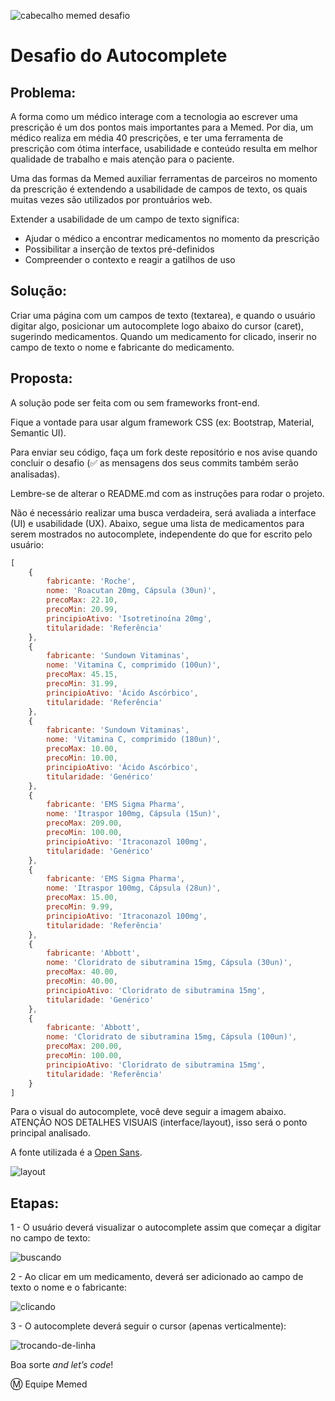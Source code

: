 ![cabecalho memed desafio](https://user-images.githubusercontent.com/2197005/28128758-3b0a0626-6707-11e7-9583-dac319c8b45b.png)

# Desafio do Autocomplete

## Problema:

A forma como um médico interage com a tecnologia ao escrever uma prescrição é um dos pontos mais importantes para a Memed. Por dia, um médico realiza em média 40 prescrições, e ter uma ferramenta de prescrição com ótima interface, usabilidade e conteúdo resulta em melhor qualidade de trabalho e mais atenção para o paciente.

Uma das formas da Memed auxiliar ferramentas de parceiros no momento da prescrição é extendendo a usabilidade de campos de texto, os quais muitas vezes são utilizados por prontuários web.

Extender a usabilidade de um campo de texto significa:
- Ajudar o médico a encontrar medicamentos no momento da prescrição
- Possibilitar a inserção de textos pré-definidos
- Compreender o contexto e reagir a gatilhos de uso

## Solução:

Criar uma página com um campos de texto (textarea), e quando o usuário digitar algo, posicionar um autocomplete logo abaixo do cursor (caret), sugerindo medicamentos. Quando um medicamento for clicado, inserir no campo de texto o nome e fabricante do medicamento.

## Proposta:

A solução pode ser feita com ou sem frameworks front-end.

Fique a vontade para usar algum framework CSS (ex: Bootstrap, Material, Semantic UI).

Para enviar seu código, faça um fork deste repositório e nos avise quando concluir o desafio (:white_check_mark: as mensagens dos seus commits também serão analisadas). 

Lembre-se de alterar o README.md com as instruções para rodar o projeto.

Não é necessário realizar uma busca verdadeira, será avaliada a interface (UI) e usabilidade (UX). Abaixo, segue uma lista de medicamentos para serem mostrados no autocomplete, independente do que for escrito pelo usuário:

```javascript
[
	{
		fabricante: 'Roche',
		nome: 'Roacutan 20mg, Cápsula (30un)',
		precoMax: 22.10,
		precoMin: 20.99,
		principioAtivo: 'Isotretinoína 20mg',
		titularidade: 'Referência'
	},
	{
		fabricante: 'Sundown Vitaminas',
		nome: 'Vitamina C, comprimido (100un)',
		precoMax: 45.15,
		precoMin: 31.99,
		principioAtivo: 'Ácido Ascórbico',
		titularidade: 'Referência'
	},
	{
		fabricante: 'Sundown Vitaminas',
		nome: 'Vitamina C, comprimido (180un)',
		precoMax: 10.00,
		precoMin: 10.00,
		principioAtivo: 'Ácido Ascórbico',
		titularidade: 'Genérico'
	},
	{
		fabricante: 'EMS Sigma Pharma',
		nome: 'Itraspor 100mg, Cápsula (15un)',
		precoMax: 209.00,
		precoMin: 100.00,
		principioAtivo: 'Itraconazol 100mg',
		titularidade: 'Genérico'
	},
	{
		fabricante: 'EMS Sigma Pharma',
		nome: 'Itraspor 100mg, Cápsula (28un)',
		precoMax: 15.00,
		precoMin: 9.99,
		principioAtivo: 'Itraconazol 100mg',
		titularidade: 'Referência'
	},
	{
		fabricante: 'Abbott',
		nome: 'Cloridrato de sibutramina 15mg, Cápsula (30un)',
		precoMax: 40.00,
		precoMin: 40.00,
		principioAtivo: 'Cloridrato de sibutramina 15mg',
		titularidade: 'Genérico'
	},
	{
		fabricante: 'Abbott',
		nome: 'Cloridrato de sibutramina 15mg, Cápsula (100un)',
		precoMax: 200.00,
		precoMin: 100.00,
		principioAtivo: 'Cloridrato de sibutramina 15mg',
		titularidade: 'Referência'
	}
]
```

Para o visual do autocomplete, você deve seguir a imagem abaixo. ATENÇÃO NOS DETALHES VISUAIS (interface/layout), isso será o ponto principal analisado. 

A fonte utilizada é a [Open Sans](https://fonts.google.com/specimen/Open+Sans).

![layout](https://user-images.githubusercontent.com/2197005/28479617-94429342-6e33-11e7-9707-00f99a5fb8f8.png)

## Etapas:

1 - O usuário deverá visualizar o autocomplete assim que começar a digitar no campo de texto:

![buscando](https://user-images.githubusercontent.com/2197005/28478284-2cda9b96-6e2e-11e7-8ac6-2e9095835227.gif)

2 - Ao clicar em um medicamento, deverá ser adicionado ao campo de texto o nome e o fabricante:

![clicando](https://user-images.githubusercontent.com/2197005/28478285-2de69f08-6e2e-11e7-93be-9d72a2a7b011.gif)

3 - O autocomplete deverá seguir o cursor (apenas verticalmente):

![trocando-de-linha](https://user-images.githubusercontent.com/2197005/28478286-2f36f88a-6e2e-11e7-8303-1619644f5e1f.gif)

Boa sorte _and let’s code_!

:m: Equipe Memed

